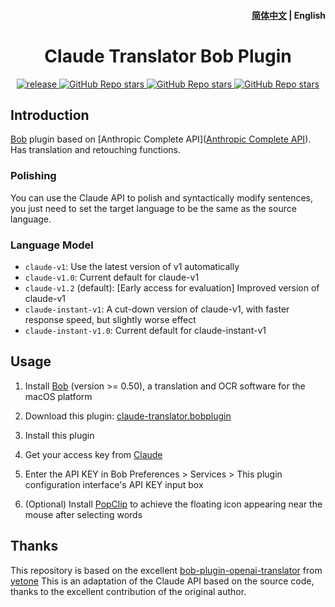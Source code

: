 <h4 align="right">
  <a href="https://github.com/jtsang4/bob-plugin-claude-translator/blob/main/README.md">简体中文</a> | <strong>English</strong>
</h4>

<div>
  <h1 align="center">Claude Translator Bob Plugin</h1>
  <p align="center">
    <a href="https://github.com/jtsang4/bob-plugin-claude-translator/releases" target="_blank">
        <img src="https://github.com/jtsang4/bob-plugin-claude-translator/actions/workflows/release.yaml/badge.svg" alt="release">
    </a>
    <a href="https://github.com/jtsang4/bob-plugin-claude-translator/releases">
        <img alt="GitHub Repo stars" src="https://img.shields.io/github/stars/jtsang4/bob-plugin-claude-translator?style=flat">
    </a>
    <a href="https://github.com/jtsang4/bob-plugin-claude-translator/releases">
        <img alt="GitHub Repo stars" src="https://img.shields.io/badge/claude-bob-orange?style=flat">
    </a>
    <a href="https://github.com/jtsang4/bob-plugin-claude-translator/releases">
        <img alt="GitHub Repo stars" src="https://img.shields.io/badge/langurage-JavaScript-brightgreen?style=flat&color=blue">
    </a>
  </p>
</div>

## Introduction

[Bob](https://bobtranslate.com/) plugin based on [Anthropic Complete API]([Anthropic Complete API](https://console.anthropic.com/docs/api/reference)). Has translation and retouching functions.

### Polishing

You can use the Claude API to polish and syntactically modify sentences, you just need to set the target language to be the same as the source language.

### Language Model

* `claude-v1`: Use the latest version of v1 automatically
* `claude-v1.0`: Current default for claude-v1
* `claude-v1.2` (default): [Early access for evaluation] Improved version of claude-v1
* `claude-instant-v1`: A cut-down version of claude-v1, with faster response speed, but slightly worse effect
* `claude-instant-v1.0`: Current default for claude-instant-v1

## Usage


1. Install [Bob](https://bobtranslate.com/guide/#%E5%AE%89%E8%A3%85) (version >= 0.50), a translation and OCR software for the macOS platform

2. Download this plugin: [claude-translator.bobplugin](https://github.com/jtsang4/bob-plugin-claude-translator/releases/latest)

3. Install this plugin

4. Get your access key from [Claude](https://console.anthropic.com/account/keys)

5. Enter the API KEY in Bob Preferences > Services > This plugin configuration interface's API KEY input box

6. (Optional) Install [PopClip](https://bobtranslate.com/guide/integration/popclip.html) to achieve the floating icon appearing near the mouse after selecting words

## Thanks

This repository is based on the excellent [bob-plugin-openai-translator](https://github.com/yetone/bob-plugin-openai-translator) from [yetone](https://github.com/yetone) This is an adaptation of the Claude API based on the source code, thanks to the excellent contribution of the original author.
